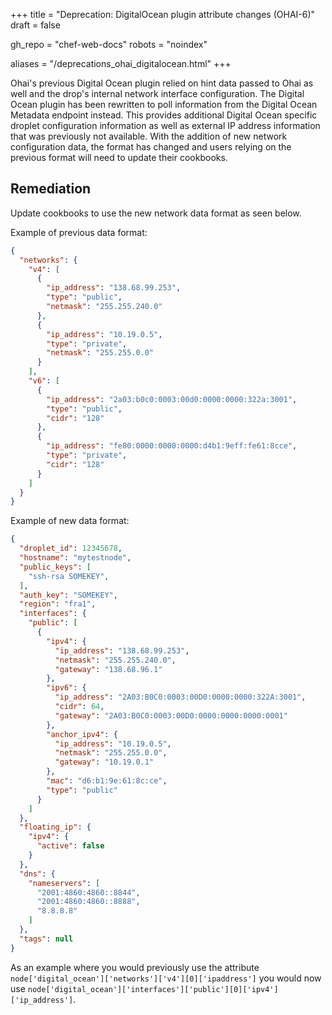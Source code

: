 +++
title = "Deprecation: DigitalOcean plugin attribute changes (OHAI-6)"
draft = false

gh_repo = "chef-web-docs"
robots = "noindex"

aliases = "/deprecations_ohai_digitalocean.html"
+++

Ohai's previous Digital Ocean plugin relied on hint data passed to Ohai
as well and the drop's internal network interface configuration. The
Digital Ocean plugin has been rewritten to poll information from the
Digital Ocean Metadata endpoint instead. This provides additional
Digital Ocean specific droplet configuration information as well as
external IP address information that was previously not available. With
the addition of new network configuration data, the format has changed
and users relying on the previous format will need to update their
cookbooks.

## Remediation

Update cookbooks to use the new network data format as seen below.

Example of previous data format:

```json
{
  "networks": {
    "v4": [
      {
        "ip_address": "138.68.99.253",
        "type": "public",
        "netmask": "255.255.240.0"
      },
      {
        "ip_address": "10.19.0.5",
        "type": "private",
        "netmask": "255.255.0.0"
      }
    ],
    "v6": [
      {
        "ip_address": "2a03:b0c0:0003:00d0:0000:0000:322a:3001",
        "type": "public",
        "cidr": "128"
      },
      {
        "ip_address": "fe80:0000:0000:0000:d4b1:9eff:fe61:8cce",
        "type": "private",
        "cidr": "128"
      }
    ]
  }
}
```

Example of new data format:

```json
{
  "droplet_id": 12345678,
  "hostname": "mytestnode",
  "public_keys": [
    "ssh-rsa SOMEKEY",
  ],
  "auth_key": "SOMEKEY",
  "region": "fra1",
  "interfaces": {
    "public": [
      {
        "ipv4": {
          "ip_address": "138.68.99.253",
          "netmask": "255.255.240.0",
          "gateway": "138.68.96.1"
        },
        "ipv6": {
          "ip_address": "2A03:B0C0:0003:00D0:0000:0000:322A:3001",
          "cidr": 64,
          "gateway": "2A03:B0C0:0003:00D0:0000:0000:0000:0001"
        },
        "anchor_ipv4": {
          "ip_address": "10.19.0.5",
          "netmask": "255.255.0.0",
          "gateway": "10.19.0.1"
        },
        "mac": "d6:b1:9e:61:8c:ce",
        "type": "public"
      }
    ]
  },
  "floating_ip": {
    "ipv4": {
      "active": false
    }
  },
  "dns": {
    "nameservers": [
      "2001:4860:4860::8844",
      "2001:4860:4860::8888",
      "8.8.8.8"
    ]
  },
  "tags": null
}
```

As an example where you would previously use the attribute
`node['digital_ocean']['networks']['v4'][0]['ipaddress']` you would now
use
`node['digital_ocean']['interfaces']['public'][0]['ipv4']['ip_address']`.
